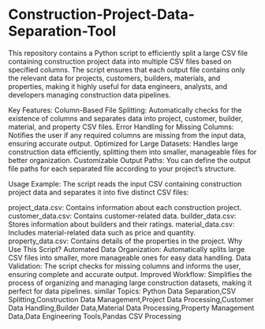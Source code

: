 # Construction-Project-Data-Separation-Tool
This repository contains a Python script to efficiently split a large CSV file containing construction project data into multiple CSV files based on specified columns. The script ensures that each output file contains only the relevant data for projects, customers, builders, materials, and properties, making it highly useful for data engineers, analysts, and developers managing construction data pipelines.

Key Features:
Column-Based File Splitting: Automatically checks for the existence of columns and separates data into project, customer, builder, material, and property CSV files.
Error Handling for Missing Columns: Notifies the user if any required columns are missing from the input data, ensuring accurate output.
Optimized for Large Datasets: Handles large construction data efficiently, splitting them into smaller, manageable files for better organization.
Customizable Output Paths: You can define the output file paths for each separated file according to your project’s structure.

Usage Example:
The script reads the input CSV containing construction project data and separates it into five distinct CSV files:

project_data.csv: Contains information about each construction project.
customer_data.csv: Contains customer-related data.
builder_data.csv: Stores information about builders and their ratings.
material_data.csv: Includes material-related data such as price and quantity.
property_data.csv: Contains details of the properties in the project.
Why Use This Script?
Automated Data Organization: Automatically splits large CSV files into smaller, more manageable ones for easy data handling.
Data Validation: The script checks for missing columns and informs the user, ensuring complete and accurate output.
Improved Workflow: Simplifies the process of organizing and managing large construction datasets, making it perfect for data pipelines.
similar Topics:
Python Data Separation,CSV Splitting,Construction Data Management,Project Data Processing,Customer Data Handling,Builder Data,Material Data Processing,Property Management Data,Data Engineering Tools,Pandas CSV Processing
